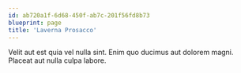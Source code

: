 ```yaml
---
id: ab720a1f-6d68-450f-ab7c-201f56fd8b73
blueprint: page
title: 'Laverna Prosacco'
---
```

Velit aut est quia vel nulla sint. Enim quo ducimus aut dolorem magni. Placeat aut nulla culpa labore.